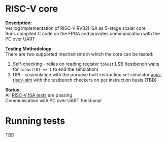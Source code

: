 # RISC-V core

**Description:**  
Verilog implementation of RISC-V RV32I ISA as 5-stage scalar core  
Runs compiled C code on the FPGA and provides communication with the PC over UART

**Testing Methodology**  
There are two supported mechanisms in which the core can be tested:  
1. Self-checking - relies on reading register `tohost` LSB (testbench waits for `tohost[0] == 1` to end the simulation)
2. DPI - cosimulation with the purpose built instruction set simulator [ama-riscv-sim](https://github.com/AleksandarLilic/ama-riscv-sim) with the testbench checkers on per instruction basis (TBD)

**Status:**   
All [RISC-V ISA tests](https://github.com/riscv-software-src/riscv-tests) are passing  
Communication with PC over UART functional

# Running tests
TBD